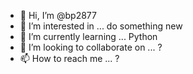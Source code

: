 - 👋 Hi, I’m @bp2877
- 👀 I’m interested in ... do something new
- 🌱 I’m currently learning ... Python
- 💞️ I’m looking to collaborate on ... ?
- 📫 How to reach me ... ?

<!---
bp2877/bp2877 is a ✨ special ✨ repository because its `README.md` (this file) appears on your GitHub profile.
You can click the Preview link to take a look at your changes.
--->

